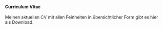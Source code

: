 #### Curriculum Vitae

Meinen aktuellen CV mit allen Feinheiten in übersichtlicher Form gibt es hier als Download.
